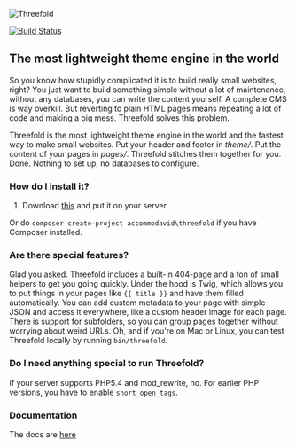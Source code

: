 ![Threefold](https://cloud.githubusercontent.com/assets/6472410/9900022/1acc2444-5c5e-11e5-8c31-6329806a5717.png)

[![Build Status](https://travis-ci.org/Accommodavid/Threefold.svg?branch=master)](https://travis-ci.org/Accommodavid/Threefold)
## The most lightweight theme engine in the world

So you know how stupidly complicated it is to build really small websites, right? You just want to build something simple without a lot of maintenance, without any databases, you can write the content yourself. A complete CMS is way overkill. But reverting to plain HTML pages means repeating a lot of code and making a big mess. Threefold solves this problem.

Threefold is the most lightweight theme engine in the world and the fastest way to make small websites. Put your header and footer in _theme/_. Put the content of your pages in _pages/_. Threefold stitches them together for you. Done. Nothing to set up, no databases to configure.

### How do I install it?
1. Download [this](https://accommodavid.sexy/threefold/download/threefold.zip) and put it on your server

Or do `composer create-project accommodavid\threefold` if you have Composer installed.

### Are there special features?
Glad you asked. Threefold includes a built-in 404-page and a ton of small helpers to get you going quickly. Under the hood is Twig, which allows you to put things in your pages like `{{ title }}` and have them filled automatically. You can add custom metadata to your page with simple JSON and access it everywhere, like a custom header image for each page. There is support for subfolders, so you can group pages together without worrying about weird URLs. Oh, and if you're on Mac or Linux, you can test Threefold locally by running `bin/threefold`.

### Do I need anything special to run Threefold?
If your server supports PHP5.4 and mod_rewrite, no. For earlier PHP versions, you have to enable `short_open_tags`.

### Documentation
The docs are [here](http://accommodavid.github.io/threefold)
